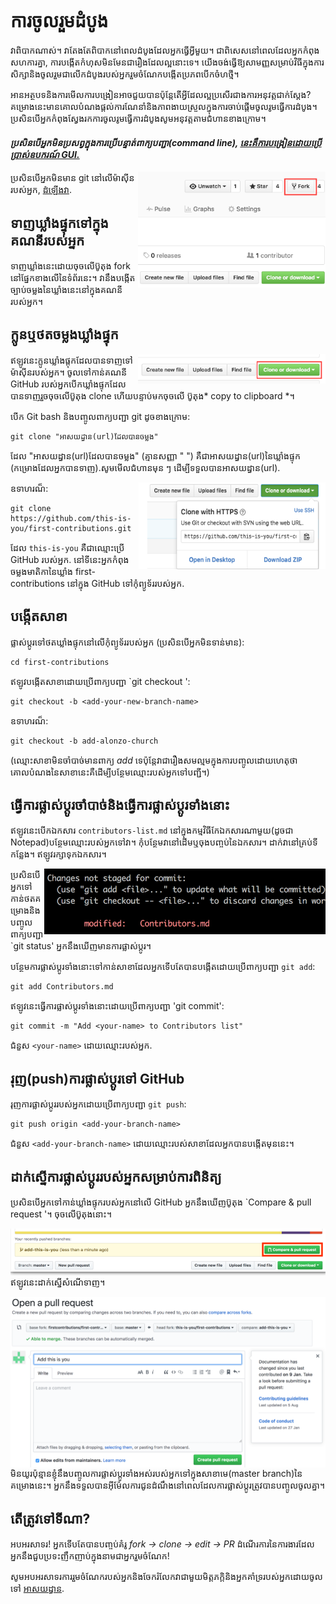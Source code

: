 # ការចូលរួមដំបូង

វាពិបាកណាស់។ វាតែងតែពិបាកនៅពេលដំបូងដែលអ្នកធ្វើអ្វីមួយ។ ជាពិសេសនៅពេលដែលអ្នកកំពុងសហការគ្នា, ការបង្កើតកំហុសមិនមែនជារឿងដែលល្អនោះទេ។ យើងចង់ធ្វើឱ្យសាមញ្ញសម្រាប់វិធីក្នុងការសិក្សានិងចូលរួមជាលើកដំបូងរបស់អ្នករួមចំណែកបង្កើតប្រភពបើកចំហថ្មី។

អានអត្ថបទនិងការមើលការបង្រៀនអាចជួយបានប៉ុន្តែតើអ្វីដែលល្អប្រសើរជាងការអនុវត្តជាក់ស្ដែង? គម្រោងនេះមានគោលបំណងផ្តល់ការណែនាំនិងភាពងាយស្រួលក្នុងការចាប់ផ្តើមចូលរូមធ្វើការដំបូង។ ប្រសិនបើអ្នកកំពុងស្វែងរកការចូលរូមធ្វើការដំបូងសូមអនុវត្តតាមជំហានខាងក្រោម។

#### *ប្រសិនបើអ្នកមិនប្រសព្វក្នុងការប្រើបន្ទាត់ពាក្យបញ្ជា(command line), [នេះគឺការបង្រៀនដោយប្រើប្រាស់ឧបករណ៍ GUI.]( #tutorials-using-other-tools )*

<img align="right" width="300" src="./Assets/fork.png" alt="fork this repository" />

ប្រសិនបើអ្នកមិនមាន git នៅលើម៉ាស៊ីនរបស់អ្នក, [ដំឡើងវា]( https://help.github.com/articles/set-up-git/).

## ទាញឃ្លាំងផ្ទុកទៅក្នុងគណនីរបស់អ្នក

ទាញឃ្លាំងនេះដោយចុចលើប៊ូតុង fork នៅផ្នែកខាងលើនៃទំព័រនេះ។
វានឹងបង្កើតច្បាប់ចម្លងនៃឃ្លាំងនេះនៅក្នុងគណនីរបស់អ្នក។

## ក្លូនឬថតចម្លងឃ្លាំងផ្ទុក

<img align="right" width="300" src="./Assets/clone.png" alt="clone this repository" />

ឥឡូវនេះក្លូនឃ្លាំងផ្តុកដែលបានទាញទៅម៉ាស៊ីនរបស់អ្នក។ ចូលទៅកាន់គណនី GitHub របស់អ្នកបើកឃ្លាំងផ្ទុកដែលបានទាញរួចចុចលើប៊ូតុង clone ហើយបន្ទាប់មកចុចលើ ប៊ូតុង* copy to clipboard *។

បើក Git bash និងបញ្ចូលពាក្យបញ្ជា git ដូចខាងក្រោម:

```
git clone "អាសយដ្ធាន(url)ដែលបានចម្លង"
```
ដែល "អាសយដ្ធាន(url)ដែលបានចម្លង" (គ្មានសញ្ញា " ") គឺជាអាសយដ្ធាន(url)នៃឃ្លាំងផ្ទុក (កម្រោងដែលអ្នកបានទាញ).សូមមើលជំហានមុន ៗ ដើម្បីទទួលបានអាសយដ្ធាន(url).

<img align="right" width="300" src="./Assets/copy-to-clipboard.png" alt="copy URL to clipboard" />

ឧទាហរណ៏:
```
git clone https://github.com/this-is-you/first-contributions.git
```
ដែល `this-is-you` គឺជាឈ្មោះប្រើ GitHub របស់អ្នក. នៅទីនេះអ្នកកំពុងចម្លងមាតិកានៃឃ្លាំង first-contributions នៅក្នុង GitHub ទៅកុំព្យូទ័ររបស់អ្នក.

## បង្កើតសាខា

ផ្លាស់ប្តូរទៅថតឃ្លាំងផ្ទុកនៅលើកុំព្យូទ័ររបស់អ្នក (ប្រសិនបើអ្នកមិនទាន់មាន):

```
cd first-contributions
```
ឥឡូវបង្កើតសាខាដោយប្រើពាក្យបញ្ជា `git checkout ':
```
git checkout -b <add-your-new-branch-name>
```

ឧទាហរណ៏:
```
git checkout -b add-alonzo-church
```
(ឈ្មោះសាខាមិនចាំបាច់មានពាក្យ *add* ទេប៉ុន្តែវាជារឿងសមល្មមក្នុងការបញ្ចូលដោយហេតុថាគោលបំណងនៃសាខានេះគឺដើម្បីបន្ថែមឈ្មោះរបស់អ្នកទៅបញ្ជី។)

## ធ្វើការផ្លាស់ប្តូរចាំបាច់និងធ្វើការផ្លាស់ប្តូរទាំងនោះ

ឥឡូវនេះបើកឯកសារ `contributors-list.md` នៅក្នុងកម្មវិធីកែឯកសារណាមួយ(ដូចជា Notepad)បន្ថែមឈ្មោះរបស់អ្នកទៅវា។ កុំបន្ថែមវានៅដើមឬចុងបញ្ចប់នៃឯកសារ។ ដាក់វានៅគ្រប់ទីកន្លែង។ ឥឡូវរក្សាទុកឯកសារ។

<img align="right" width="450" src="./Assets/git-status.png" alt="git status" />


ប្រសិនបើអ្នកទៅកាន់ថតគម្រោងនិងបញ្ចូលពាក្យបញ្ជា `git status' អ្នកនឹងឃើញមានការផ្លាស់ប្តូរ។


បន្ថែមការផ្លាស់ប្ដូរទាំងនោះទៅកាន់សាខាដែលអ្នកទើបតែបានបង្កើតដោយប្រើពាក្យបញ្ជា `git add`:

```
git add Contributors.md
```

ឥឡូវនេះធ្វើការផ្លាស់ប្ដូរទាំងនោះដោយប្រើពាក្យបញ្ជា 'git commit':
```
git commit -m "Add <your-name> to Contributors list"
```
ជំនួស `<your-name>` ដោយឈ្មោះរបស់អ្នក.

## រុញ(push)ការផ្លាស់ប្តូរទៅ GitHub

រុញការផ្លាស់ប្តូររបស់អ្នកដោយប្រើពាក្យបញ្ជា `git push`:
```
git push origin <add-your-branch-name>
```
ជំនួស `<add-your-branch-name>` ដោយឈ្មោះរបស់សាខាដែលអ្នកបានបង្កើតមុននេះ។

## ដាក់ស្នើការផ្លាស់ប្តូររបស់អ្នកសម្រាប់ការពិនិត្យ

ប្រសិនបើអ្នកទៅកាន់ឃ្លាំងផ្ទុករបស់អ្នកនៅលើ GitHub អ្នកនឹងឃើញប៊ូតុង `Compare & pull request '។ ចុចលើប៊ូតុងនោះ។

<img style="float: right;" src="./Assets/compare-and-pull.png" alt="create a pull request" />

ឥឡូវនេះដាក់ស្នើសំណើទាញ។

<img style="float: right;" src="./Assets/submit-pull-request.png" alt="submit pull request" />

មិនយូរប៉ុន្មានខ្ញុំនឹងបញ្ចូលការផ្លាស់ប្ដូរទាំងអស់របស់អ្នកទៅក្នុងសាខាមេ(master branch)នៃគម្រោងនេះ។ អ្នកនឹងទទួលបានអ៊ីម៉ែលការជូនដំណឹងនៅពេលដែលការផ្លាស់ប្តូរត្រូវបានបញ្ចូលចូលគ្នា។

## តើត្រូវទៅទីណា?

អបអរសាទរ! អ្នកទើបតែបានបញ្ចប់គំរូ _fork -> clone -> edit -> PR_ ដំណើរការនៃការងារដែលអ្នកនឹងជួបប្រទះញឹកញាប់ក្នុងនាមជាអ្នករួមចំណែក!

សូមអបអរសាទរការរួមចំណែករបស់អ្នកនិងចែករំលែកវាជាមួយមិត្តភក្តិនិងអ្នកគាំទ្ររបស់អ្នកដោយចូលទៅ [អាសយដ្ធាន](https://firstcontributions.github.io/#social-share).

